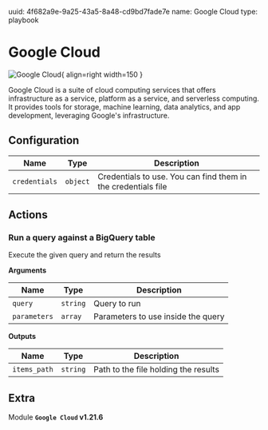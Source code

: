 uuid: 4f682a9e-9a25-43a5-8a48-cd9bd7fade7e
name: Google Cloud
type: playbook

# Google Cloud

![Google Cloud](/assets/playbooks/library/google-cloud.png){ align=right width=150 }

Google Cloud is a suite of cloud computing services that offers infrastructure as a service, platform as a service, and serverless computing. It provides tools for storage, machine learning, data analytics, and app development, leveraging Google's infrastructure.

## Configuration

| Name      |  Type   |  Description  |
| --------- | ------- | --------------------------- |
| `credentials` | `object` | Credentials to use. You can find them in the credentials file |

## Actions

### Run a query against a BigQuery table

Execute the given query and return the results

**Arguments**

| Name      |  Type   |  Description  |
| --------- | ------- | --------------------------- |
| `query` | `string` | Query to run |
| `parameters` | `array` | Parameters to use inside the query |


**Outputs**

| Name      |  Type   |  Description  |
| --------- | ------- | --------------------------- |
| `items_path` | `string` | Path to the file holding the results |


## Extra

Module **`Google Cloud` v1.21.6**